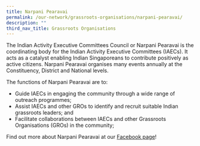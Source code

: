 ```yaml
---
title: Narpani Pearavai
permalink: /our-network/grassroots-organisations/narpani-pearavai/
description: ""
third_nav_title: Grassroots Organisations
---
```

The Indian Activity Executive Committees Council or Narpani Pearavai is the coordinating body for the Indian Activity Executive Committees (IAECs). It acts as a catalyst enabling Indian Singaporeans to contribute positively as active citizens. Narpani Pearavai organises many events annually at the Constituency, District and National levels.

The functions of Narpani Pearavai are to:

* Guide IAECs in engaging the community through a wide range of outreach programmes;
* Assist IAECs and other GROs to identify and recruit suitable Indian grassroots leaders; and
* Facilitate collaborations between IAECs and other Grassroots Organisations (GROs) in the community;

Find out more about Narpani Pearavai at our [Facebook page](https://www.facebook.com/friendsofnarpanipearavai)!